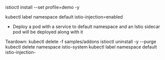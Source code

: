 istioctl install --set profile=demo -y

kubectl label namespace default istio-injection=enabled

- Deploy a pod with a service to default namespace and an Istio sidecar pod will be deployed along with it

Teardown: 
kubectl delete -f samples/addons
istioctl uninstall -y --purge
kubectl delete namespace istio-system
kubectl label namespace default istio-injection-